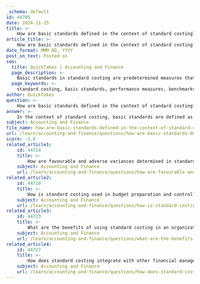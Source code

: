```yaml
---
_schema: default
id: 44705
date: 2024-11-25
title: >-
    How are basic standards defined in the context of standard costing?
article_title: >-
    How are basic standards defined in the context of standard costing?
date_format: MMM DD, YYYY
post_on_text: Posted on
seo:
  title: QuickTakes | Accounting and Finance
  page_description: >-
    Basic standards in standard costing are predetermined measures that serve as benchmarks for evaluating efficiency and productivity, established for long-term stability and effective cost management.
  page_keywords: >-
    standard costing, basic standards, performance measures, benchmarks, efficiency, productivity, cost management, variances, stable standards, long-term benchmarks
author: QuickTakes
question: >-
    How are basic standards defined in the context of standard costing?
answer: >-
    In the context of standard costing, basic standards are defined as predetermined measures of performance or expectations that serve as benchmarks for evaluating efficiency and productivity within an organization. These standards are established based on management's estimations and the production engineer's anticipation of costs. \n\nBasic standards are typically stable and do not change over many years, providing a consistent foundation for comparison with actual costs over time. This stability allows organizations to assess their performance against these benchmarks, facilitating the identification of variances between standard costs and actual costs. \n\nBy setting basic standards, organizations can create a framework for more specific standards that take into account normal operating conditions, production levels, and potential variances. This structured approach helps in maintaining productivity and controlling costs effectively, ultimately supporting better decision-making and operational efficiency. \n\nIn summary, basic standards in standard costing are essential for establishing long-term benchmarks that guide performance evaluation and cost management.
subject: Accounting and Finance
file_name: how-are-basic-standards-defined-in-the-context-of-standard-costing.md
url: /learn/accounting-and-finance/questions/how-are-basic-standards-defined-in-the-context-of-standard-costing
score: -1.0
related_article1:
    id: 44714
    title: >-
        How are favourable and adverse variances determined in standard costing?
    subject: Accounting and Finance
    url: /learn/accounting-and-finance/questions/how-are-favourable-and-adverse-variances-determined-in-standard-costing
related_article2:
    id: 44710
    title: >-
        How is standard costing used in budget preparation and control?
    subject: Accounting and Finance
    url: /learn/accounting-and-finance/questions/how-is-standard-costing-used-in-budget-preparation-and-control
related_article3:
    id: 44723
    title: >-
        What are the benefits of using standard costing in an organization?
    subject: Accounting and Finance
    url: /learn/accounting-and-finance/questions/what-are-the-benefits-of-using-standard-costing-in-an-organization
related_article4:
    id: 44727
    title: >-
        How does standard costing integrate with other financial management systems?
    subject: Accounting and Finance
    url: /learn/accounting-and-finance/questions/how-does-standard-costing-integrate-with-other-financial-management-systems
---
```


&nbsp;